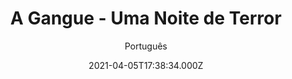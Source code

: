 ---
id: '5810a1c8-5000-4da1-bb5d-c4abf42287f1'
type: 'movie' # Filme, Série, Anime
title: "A Gangue - Uma Noite de Terror"
synopsis: ["A Wright Firm tem sinal verde para seu maior empreendimento até hoje: ‘O Projeto Grove Street’. Ao transformar um bairro atingido por crimes e pobreza por anos em um ambiente seguro e limpo, a empresa espera receber apoio e compreensão. Este não é o caso. Sua execução e a recuperação de curto prazo deixaram desabrigadas as comunidades já desamparadas. A mídia e o público examinam o projeto pelo que ele fez. Para Nick Wright e sua equipe, espera-se protestos públicos, mas eles continuam a trabalhar horas extras no fim de semana da Páscoa para implementar as coisas. Mal sabem eles, a comunidade de Grove Street prepara uma retaliação de proporções horríveis – e eles já estão chegando.",
]
originalTitle: "TKG: The Kids of Grove"
date: '2021-04-05T17:38:34.000Z'
update: '2021-04-05T17:38:34.000Z'
releaseDate: '2020-09-23T03:00:00.000Z'
imdb:
  rating: '4.6' # 8.5
  id: '' # tt0470752
duration: '1h 55 Min'
trailer:
  urls: [
    'CBKQsoc7HWc',
  ]
tags: ['1080p']
genre: ['Suspense'] #
quality: 'WEB-DL' # BluRay, WEB-DL, HDTV, WEB-DL4K, WEB-DLe
format: 'Mkv' # MKV, MP4, TS
audio: 'Português, Inglês' # Dublado, Legendado, Dual Audio, Dub & Leg
subtitle: 'Português' # Português, inglês,
size: '4.52 GB' # 4.8 GB
audioQuality: 10
videoQuality: 10
directors: []
#  - name: 'Lana Wachowski'
#    image: ''
#  - name: 'Lilly Wachowski'
#    image: ''
cast: []
#  - name: 'Keanu Reeves'
#    image: ''
#    characterName: 'Neo'
writers: []
#  - name: ''
#    image: ''
maturityRating:
  age: '' # L , 10, 12, 14, 16, 18
  topics: [''] # Violence, Illegal drugs, Inappropriate Language, Legal Drugs, Sexual Content, Extreme Violence
###########################################
download:
  
  - url: 'magnet:?xt=urn:btih:9ef140f10015569179874123b4df9f70d205a6d4&dn=A%20Gangue%20%e2%80%93%20Uma%20Noite%20de%20Terror%202020%20%5b1080p-FULL%5d%20%5bDUAL%5d&tr=udp%3a%2f%2ftracker.openbittorrent.com%3a80%2fannounce&tr=udp%3a%2f%2ftracker.opentrackr.org%3a1337%2fannounce&tr=udp%3a%2f%2ftracker.coppersurfer.tk%3a6969%2fannounce&tr=udp%3a%2f%2fglotorrents.pw%3a6969%2fannounce&tr=udp%3a%2f%2ftracker4.piratux.com%3a6969%2fannounce&tr=udp%3a%2f%2fcoppersurfer.tk%3a6969%2fannounce&tr=udp%3a%2f%2fretracker.lanta-net.ru%3a2710%2fannounce&tr=udp%3a%2f%2ftracker.tiny-vps.com%3a6969%2fannounce&tr=udp%3a%2f%2fopen.stealth.si%3a80%2fannounce&tr=udp%3a%2f%2fexodus.desync.com%3a6969%2fannounce&tr=http%3a%2f%2ftracker.coppersurfer.tk%3a6969%2fannounce&tr=http%3a%2f%2fbt.careland.com.cn%3a6969%2fannounce&tr=http%3a%2f%2fexodus.desync.com%3a6969%2fannounce&tr=udp%3a%2f%2ftracker.cyberia.is%3a6969%2fannounce&tr=udp%3a%2f%2fpublic.popcorn-tracker.org%3a6969%2fannounce&tr=udp%3a%2f%2ftracker.torrent.eu.org%3a451%2fannounce&tr=udp%3a%2f%2ftracker.leechers-paradise.org%3a6969%2fannounce&tr=http%3a%2f%2fexodus.desync.com%2fannounce&tr=udp%3a%2f%2f9.rarbg.com%3a2710%2fannounce&tr=udp%3a%2f%2f9.rarbg.me%3a2780%2fannounce&tr=udp%3a%2f%2f9.rarbg.to%3a2730%2fannounce'
    resolution: '1080p' # 720p, 1080p, 4K,
    audio: 'Dual Áudio' # Dublado, Legendado, Dual Audio
    size: '' # 4.8 GB
    quality: '' # BluRay, WEB-DL
    format: '' # MKV
images:
  cover: '/assets/movies/a-gangue-uma-noite-de-terror.jpg'
  background: '/assets/movies/'
---